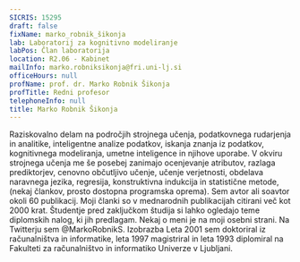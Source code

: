 ```yaml
---
SICRIS: 15295
draft: false
fixName: marko_robnik_šikonja
lab: Laboratorij za kognitivno modeliranje
labPos: Član laboratorija
location: R2.06 - Kabinet
mailInfo: marko.robniksikonja@fri.uni-lj.si
officeHours: null
profName: prof. dr. Marko Robnik Šikonja
profTitle: Redni profesor
telephoneInfo: null
title: Marko Robnik Šikonja
---
```



Raziskovalno delam na področjih strojnega učenja, podatkovnega rudarjenja in analitike, inteligentne analize podatkov, iskanja znanja iz podatkov, kognitivnega modeliranja, umetne inteligence in njihove uporabe. V okviru strojnega učenja me še posebej zanimajo ocenjevanje atributov, razlaga prediktorjev, cenovno občutljivo učenje, učenje verjetnosti, obdelava naravnega jezika, regresija, konstruktivna indukcija in statistične metode,(nekaj člankov, prosto dostopna programska oprema). Sem avtor ali soavtor okoli 60 publikacij. Moji članki so v mednarodnih publikacijah citirani več kot 2000 krat.
Študentje pred zaključkom študija si lahko ogledajo teme diplomskih nalog, ki jih predlagam.
Nekaj o meni je na moji osebni strani. Na Twitterju sem @MarkoRobnikS.
Izobrazba
Leta 2001 sem doktoriral iz računalništva in informatike, leta 1997 magistriral in leta 1993 diplomiral na Fakulteti za računalništvo in informatiko Univerze v Ljubljani.